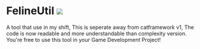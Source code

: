 <h1>FelineUtil
<img src="https://img.shields.io/static/v1?label=version&message=+catframework+v1.0.0&color=2ea44f"></img></h1>
A tool that use in my shift, This is seperate away from catframework v1, The code is now readable and more understandable than complexity version.
You're free to use this tool in your Game Development Project! 
